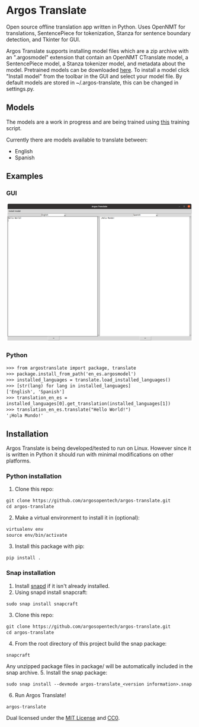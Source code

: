 # Argos Translate

Open source offline translation app written in Python. Uses OpenNMT for translations, SentencePiece for tokenization, Stanza for sentence boundary detection, and Tkinter for GUI.

Argos Translate supports installing model files which are a zip archive with an ".argosmodel" extension that contain an OpenNMT CTranslate model, a SentencePiece model, a Stanza tokenizer model, and metadata about the model. Pretrained models can be downloaded [here](https://drive.google.com/drive/folders/11wxM3Ze7NCgOk_tdtRjwet10DmtvFu3i). To install a model click "Install model" from the toolbar in the GUI and select your model file. By default models are stored in ~/.argos-translate, this can be changed in settings.py.

## Models
The models are a work in progress and are being trained using [this](https://github.com/argosopentech/onmt-models) training script. 

Currently there are models available to translate between:
- English
- Spanish

## Examples
### GUI
![Screenshot](/img/Screenshot.png)

### Python
```
>>> from argostranslate import package, translate
>>> package.install_from_path('en_es.argosmodel')
>>> installed_languages = translate.load_installed_languages()
>>> [str(lang) for lang in installed_languages]
['English', 'Spanish']
>>> translation_en_es = installed_languages[0].get_translation(installed_languages[1])
>>> translation_en_es.translate("Hello World!")
'¡Hola Mundo!'
```

## Installation
Argos Translate is being developed/tested to run on Linux. However since it is written in Python it should run with minimal modifications on other platforms.

### Python installation
1. Clone this repo:
```
git clone https://github.com/argosopentech/argos-translate.git
cd argos-translate
```
2. Make a virtual environment to install it in (optional):
```
virtualenv env
source env/bin/activate
```
3. Install this package with pip:
```
pip install .
```

### Snap installation
1. Install [snapd](https://snapcraft.io/docs/installing-snapd) if it isn't already installed.
2. Using snapd install snapcraft:
```
sudo snap install snapcraft
```
3. Clone this repo:
```
git clone https://github.com/argosopentech/argos-translate.git
cd argos-translate
```
4. From the root directory of this project build the snap package:
```
snapcraft
```
Any unzipped package files in package/ will be automatically included in the snap archive.
5. Install the snap package:
```
sudo snap install --devmode argos-translate_<version information>.snap
```
6. Run Argos Translate!
```
argos-translate
```

Dual licensed under the [MIT License](https://github.com/argosopentech/argos-translate/blob/master/LICENSE) and [CC0](https://creativecommons.org/share-your-work/public-domain/cc0/).
